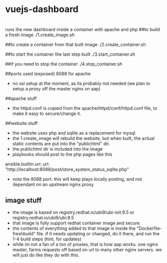 # vuejs-dashboard
#
runs the new dashboard inside a container with apache and php
##to build a fresh image
./1.create_image.sh

##to create a container from that built image
./2.create_container.sh

##to start the container the last step built
./3.start_container.sh

##if you need to stop the container
./4.stop_container.sh


##ports used (exposed)
8088 for apache

- no ssl setup at the moment, as its probably not needed (we plan to setup a proxy off the master nginx on aap)

##apache stuff
- the httpd.conf is copied from the apache/httpd/conf/httpd.conf file, to make it easy to secure/change it.

##website stuff
- the website uses php and sqlite as a replacement for mysql.
- the 1.create_image will rebuild the website, but when built, the actual static contents are put into the "publichtml" dir.
- the publichtml dir is included into the image
- playbooks should post to the php pages like this

ansible.builtin.uri:
  url: "http://localhost:8088/post/store_system_status_sqlite.php"

- note the 8088 port. this will keep plays locally posting, and not dependant on an upstream nginx proxy

## image stuff
- the image is based on registry.redhat.io/ubi9/ubi-init:9.5 or registry.redhat.io/ubi9/ubi:9.5
- that image is fully support redhat container image and secure.
- the contents of everything added to that image is inside the "Dockerfile-freshbuild" file. if it needs updating or changed, do it there, and run the 1-4 build steps (hint, for updates)
- while im not a fan of a ton of proxies, that is how aap works. one nginx master, farms requests off based on url to many other nginx servers. we will just do like they do with this.
